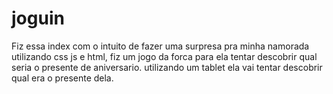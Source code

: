 # joguin
Fiz essa index com o intuito de fazer uma surpresa pra minha namorada utilizando css js e html, fiz um jogo da forca para ela tentar descobrir qual seria o presente de aniversario.
utilizando um tablet ela vai tentar descobrir qual era o presente dela.
